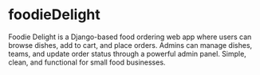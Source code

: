 # foodieDelight
Foodie Delight is a Django-based food ordering web app where users can browse dishes, add to cart, and place orders. Admins can manage dishes, teams, and update order status through a powerful admin panel. Simple, clean, and functional for small food businesses.
